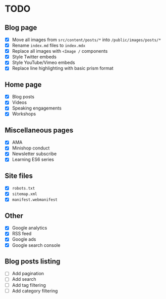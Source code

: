 # TODO

## Blog page

- [x] Move all images from `src/content/posts/*` into `/public/images/posts/*`
- [x] Rename `index.md` files to `index.mdx`
- [x] Replace all images with `<Image /` components
- [x] Style Twitter embeds
- [x] Style YouTube/Vimeo embeds
- [x] Replace line highlighting with basic prism format

## Home page

- [x] Blog posts
- [x] Videos
- [x] Speaking engagements
- [x] Workshops

## Miscellaneous pages

- [x] AMA
- [x] Minishop conduct
- [x] Newsletter subscribe
- [x] Learning ES6 series

## Site files

- [x] `robots.txt`
- [x] `sitemap.xml`
- [x] `manifest.webmanifest`

## Other

- [x] Google analytics
- [x] RSS feed
- [x] Google ads
- [x] Google search console

## Blog posts listing

- [ ] Add pagination
- [ ] Add search
- [ ] Add tag filtering
- [ ] Add category filtering
